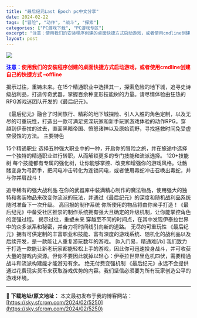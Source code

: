 ```yaml
---
title: "最后纪元Last Epoch pc中文分享"
date: 2024-02-22
tags: ["冒险", "动作", "战斗", "探索"]
categories: ["PC游戏下载", "PC游戏专区"]
excerpt: "注意：使用我们的安装程序创建的桌面快捷方式启动游戏，或者使用cmdline创建自己的快捷方式 –offline 揭示过往，重铸未来。在15个精通职业中选择其一，探索危险的地下城，追寻史诗级战利品，打造传奇武器，掌握百余种变形技能树的力量。请尽情体验由狂热的RPG游戏迷团队开发的《最后纪元》。 《最后&hellip;"
layout: post
---
```


<img class="game_header_image_full aligncenter" src="https://cdn.cloudflare.steamstatic.com/steam/apps/899770/header.jpg?t=1708534852" />

<span style="color: #0000ff;"><strong>注意：</strong></span><span style="color: #ff0000;"><strong>使用我们的安装程序创建的桌面快捷方式启动游戏，或者使用cmdline创建自己的快捷方式<span class="uk-text-danger"> –offline</span></strong></span>

揭示过往，重铸未来。在15个精通职业中选择其一，探索危险的地下城，追寻史诗级战利品，打造传奇武器，掌握百余种变形技能树的力量。请尽情体验由狂热的RPG游戏迷团队开发的《最后纪元》。

《最后纪元》融合了时间旅行、精彩的地下城探险、引人入胜的角色定制，以及无尽的可重玩性，打造出一款可满足资深玩家和新手玩家游戏体验的动作RPG。穿越到伊泰拉的过去，直面黑暗帝国、愤怒诸神以及原始荒野，寻找拯救时间免受虚空侵蚀的方法。
主要特色

15个精通职业
选择五种强大职业中的一种，开启你的冒险之旅，并在旅途中选择一个独特的精通职业进行转职，从而解锁更多的专门技能和流派选择。
120+技能树
每个技能都有专属的强化树，让你能够掌控、改变和增强你的游戏风格。让骷髅变身为弓箭手，把闪电冲击转化为连锁闪电，或者使用毒蛇冲击召唤出毒蛇，并与你并肩战斗！

追寻稀有的强大战利品
在你的武器库中装满精心制作的魔法物品，使用强大的独特和套装物品来改变你流派的玩法，并通过《最后纪元》的深度和随机战利品系统随时准备下一次升级。
高回报的制作系统
你所使用的物品将由你亲手打造！《最后纪元》中备受社区推崇的制作系统拥有强大且确定的升级机制，让你能掌控角色的变强过程。
揭示过往，重塑未来
穿越至不同的时间点，在其中发现伊泰拉世界中的众多派系和秘密，并奋力将时间线引向新的道路。
无尽的可重玩性
《最后纪元》拥有可供定制的丰富职业和技能、富有深度的游戏系统、随机化的战利品以及后续开发，是一款能让人重复游玩数年的游戏。
[b入门易，精通难[/b]
我们致力于打造一款能让新老玩家都能轻松上手的游戏，因此你可迅速投身战斗，并可收获大量的游戏内资源。但你不要因此就掉以轻心：伊泰拉世界里危机四伏，需要精通战斗和流派构建能才能游刃有余。
绝无付费变强机制
《最后纪元》永远不会提供通过花费现实货币来获取游戏优势的内容。我们坚信必须要为所有玩家创造公平的游戏环境。

---
📖 **下载地址/原文地址：** 本文最初发布于我的博客网站：[https://sky.sfcrom.com/2024/02/5250](https://sky.sfcrom.com/2024/02/5250)
